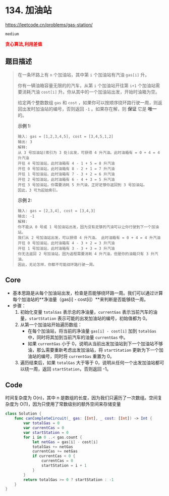# 134. 加油站

https://leetcode.cn/problems/gas-station/

`medium`

**<font color=red>贪心算法,利用差值</font>**

## 题目描述

> 在一条环路上有 `n` 个加油站，其中第 `i` 个加油站有汽油 `gas[i]` 升。
>
> 你有一辆油箱容量无限的的汽车，从第 `i` 个加油站开往第 `i+1` 个加油站需要消耗汽油 `cost[i]` 升。你从其中的一个加油站出发，开始时油箱为空。
>
> 给定两个整数数组 `gas` 和 `cost` ，如果你可以按顺序绕环路行驶一周，则返回出发时加油站的编号，否则返回 `-1` 。如果存在解，则 **保证** 它是 **唯一** 的。
>
>  
>
> **示例 1:**
>
> ```
> 输入: gas = [1,2,3,4,5], cost = [3,4,5,1,2]
> 输出: 3
> 解释:
> 从 3 号加油站(索引为 3 处)出发，可获得 4 升汽油。此时油箱有 = 0 + 4 = 4 升汽油
> 开往 4 号加油站，此时油箱有 4 - 1 + 5 = 8 升汽油
> 开往 0 号加油站，此时油箱有 8 - 2 + 1 = 7 升汽油
> 开往 1 号加油站，此时油箱有 7 - 3 + 2 = 6 升汽油
> 开往 2 号加油站，此时油箱有 6 - 4 + 3 = 5 升汽油
> 开往 3 号加油站，你需要消耗 5 升汽油，正好足够你返回到 3 号加油站。
> 因此，3 可为起始索引。
> ```
>
> **示例 2:**
>
> ```
> 输入: gas = [2,3,4], cost = [3,4,3]
> 输出: -1
> 解释:
> 你不能从 0 号或 1 号加油站出发，因为没有足够的汽油可以让你行驶到下一个加油站。
> 我们从 2 号加油站出发，可以获得 4 升汽油。 此时油箱有 = 0 + 4 = 4 升汽油
> 开往 0 号加油站，此时油箱有 4 - 3 + 2 = 3 升汽油
> 开往 1 号加油站，此时油箱有 3 - 3 + 3 = 3 升汽油
> 你无法返回 2 号加油站，因为返程需要消耗 4 升汽油，但是你的油箱只有 3 升汽油。
> 因此，无论怎样，你都不可能绕环路行驶一周。
> ```



## Core

- 基本思路是从每个加油站出发，检查是否能够绕环路一周。我们可以通过计算每个加油站的**净油量（gas[i] - cost[i]）**来判断是否能够绕一周。
- 步骤：
  1. 初始化变量 `totalGas` 表示总的净油量，`currentGas` 表示当前汽车的油量，`startStation` 表示可能的出发加油站的编号，初始值都为 0。
  2. 从第一个加油站开始遍历数组：
     - 在每个加油站，将当前的净油量 `gas[i] - cost[i]` 加到 `totalGas` 中，同时将其加到当前汽车的油量 `currentGas` 中。
     - 如果 `currentGas` 小于 0，说明从当前出发加油站到下一个加油站不够油，那么需要重新考虑出发加油站，将 `startStation` 更新为下一个加油站的编号，同时将 `currentGas` 重置为 0。
  3. 遍历结束后，如果 `totalGas` 大于等于 0，说明从任何一个出发加油站都可以绕一周，返回 `startStation`，否则返回 -1。

## Code

时间复杂度为 O(n)，其中 n 是数组的长度，因为我们只遍历了一次数组。空间复杂度为 O(1)，因为只使用了常数级别的额外空间来存储变量

```swift
class Solution {
    func canCompleteCircuit(_ gas: [Int], _ cost: [Int]) -> Int {
        var totalGas = 0
        var currentCas = 0
        var startStation = 0 
        for i in 0 ..< gas.count {
            let netGas = gas[i] - cost[i]
            totalGas += netGas
            currentCas += netGas
            if currentCas < 0 {
                currentCas = 0
                startStation = i + 1
            }
        }
        return totalGas >= 0 ? startStation : -1
    }
}
```

